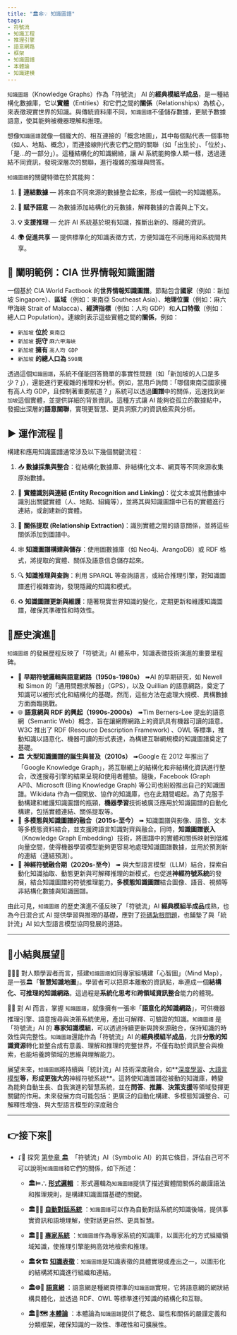 ```yaml
---
title: "🏛️🕸💡 知識圖譜"
tags:
- 符號流
- 知識工程
- 推理引擎
- 語意網路
- 框架
- 知識圖譜
- 本體論
- 知識建模
---
```

`知識圖譜`（Knowledge Graphs）作為「符號流」 AI 的**經典模組半成品**，是一種結構化數據庫，它以**實體**（Entities）和它們之間的**關係**（Relationships）為核心，來表徵現實世界的知識。與傳統資料庫不同，`知識圖譜`不僅儲存數據，更賦予數據語意，使其能夠被機器理解和推理。

想像`知識圖譜`就像一個龐大的、相互連接的「概念地圖」，其中每個點代表一個事物（如人、地點、概念），而連接線則代表它們之間的關聯（如「出生於」、「位於」、「是...的一部分」）。這種結構化的知識網絡，讓 AI 系統能夠像人類一樣，透過連結不同資訊，發現深層次的關聯，進行複雜的推理與問答。

`知識圖譜`的關鍵特徵在於其能夠：

1. **🔗 連結數據** — 將來自不同來源的數據整合起來，形成一個統一的知識體系。
    
2. **🧠 賦予語意** — 為數據添加結構化的元數據，解釋數據的含義與上下文。
    
3. **💡 支援推理** — 允許 AI 系統基於現有知識，推斷出新的、隱藏的資訊。
    
4. **🌍 促進共享** — 提供標準化的知識表徵方式，方便知識在不同應用和系統間共享。

## 🛅 闡明範例：CIA 世界情報知識圖譜

一個基於 CIA World Factbook 的**世界情報知識圖譜**。節點包含**國家**（例如：新加坡 Singapore）、**區域**（例如：東南亞 Southeast Asia）、**地理位置**（例如：麻六甲海峽 Strait of Malacca）、**經濟指標**（例如：人均 GDP）和**人口特徵**（例如：總人口 Population）。連線則表示這些實體之間的**關係**，例如：

- `新加坡` **位於** `東南亞`    
- `新加坡` **扼守** `麻六甲海峽`    
- `新加坡` **擁有** `高人均 GDP`
- `新加坡` **的總人口為** `590萬`

透過這個`知識圖譜`，系統不僅能回答簡單的事實性問題（如「新加坡的人口是多少？」），還能進行更複雜的推理和分析。例如，當用戶詢問：「哪個東南亞國家擁有高人均 GDP，且控制著重要航道？」系統可以透過**圖譜**中的關係，迅速找到`新加坡`這個實體，並提供詳細的背景資訊。這種方式讓 AI 能夠從孤立的數據點中，發掘出深層的**語意關聯**，實現更智慧、更具洞察力的資訊檢索與分析。

## ▶️ 運作流程 🔁

構建和應用知識圖譜通常涉及以下幾個關鍵流程：

1. 📥 **數據採集與整合**：從結構化數據庫、非結構化文本、網頁等不同來源收集原始數據。
    
2. 🧩 **實體識別與連結 (Entity Recognition and Linking)**：從文本或其他數據中識別出關鍵實體（人、地點、組織等），並將其與知識圖譜中已有的實體進行連結，或創建新的實體。
    
3. 💾 **關係提取 (Relationship Extraction)**：識別實體之間的語意關係，並將這些關係添加到圖譜中。
    
4. 🕸 **知識圖譜構建與儲存**：使用圖數據庫（如 Neo4j、ArangoDB）或 RDF 格式，將提取的實體、關係及語意信息儲存起來。
    
5. 🔍 **知識推理與查詢**：利用 SPARQL 等查詢語言，或結合推理引擎，對知識圖譜進行複雜查詢，發現隱藏的知識和模式。
    
6. ♻️ **知識圖譜更新與維護**：隨著現實世界知識的變化，定期更新和維護知識圖譜，確保其準確性和時效性。

## 🔄歷史演進🗿

`知識圖譜` 的發展歷程反映了「符號流」AI 體系中，知識表徵技術演進的重要里程碑。

- 📜 **早期符號邏輯與語意網路（1950s-1980s）** ➠AI 的早期研究，如 Newell 和 Simon 的「通用問題求解器」（GPS），以及 Quillian 的語意網路，奠定了知識可以被形式化和結構化的基礎。然而，這些方法在處理大規模、異構數據方面面臨挑戰。    
- 🌐 **語意網與 RDF 的興起（1990s-2000s）** ➠Tim Berners-Lee 提出的語意網（Semantic Web）概念，旨在讓網際網路上的資訊具有機器可讀的語意。W3C 推出了 RDF (Resource Description Framework) 、OWL 等標準，推動知識以語意化、機器可讀的形式表達，為構建互聯網規模的知識圖譜奠定了基礎。
- 🏛 **大型知識圖譜的誕生與普及（2010s）** ➠Google 在 2012 年推出了「Google Knowledge Graph」，將互聯網上的結構化和非結構化資訊進行整合，改進搜尋引擎的結果呈現和使用者體驗。隨後，Facebook (Graph API)、Microsoft (Bing Knowledge Graph) 等公司也紛紛推出自己的知識圖譜。Wikidata 作為一個開放、協作的知識庫，也在此期間崛起。為了克服手動構建和維護知識圖譜的瓶頸，**機器學習**技術被廣泛應用於知識圖譜的自動化構建，包括實體連結、關係提取等。
- 🧠 **多模態與知識圖譜的融合（2015s-至今）** ➠ 知識圖譜與影像、語音、文本等多模態資料結合，並支援跨語言知識對齊與融合。同時，**知識圖譜嵌入**（Knowledge Graph Embedding）技術，將圖譜中的實體和關係映射到低維向量空間，使得機器學習模型能夠更容易地處理知識圖譜數據，並用於預測新的連結（連結預測）。
- 🤝 **神經符號融合期（2020s‑至今）** ➠ 與大型語言模型（LLM）結合，探索自動化知識抽取、動態更新與可解釋推理的新模式，也促進**神經符號系統**的發展，結合知識圖譜的符號推理能力。**多模態知識圖譜**結合圖像、語音、視頻等非結構化數據與知識圖譜。

由此可見，`知識圖譜` 的歷史演進不僅反映了「符號流」AI **經典模組半成品**成熟，也為今日混合式 AI 提供學習與推理的基礎，應對了[符碼紮根問題](01-03-Symbol_Grounding_Problem.zh-hant)，也鋪墊了與「統計流」AI 如大型語言模型協同發展的道路。

***

## 🌲小結與展望🔳

👧👦🏻 對人類學習者而言，搭建`知識圖譜`如同專家組構建「心智圖」（Mind Map），是一張🏛️「**智慧知識地圖**」。學習者可以把原本離散的資訊點，串連成一個**結構化、可推理的知識網路**。這過程是**系統化思考**和**跨領域資訊整合**能力的體現。

🤖🦾 對 AI 而言，掌握 `知識圖譜`，就像擁有一張🕸️「**語意化的知識網路**」，可供機器推理引擎、語意搜尋與決策系統使用，產出可解釋、可驗證的知識。`知識圖譜` 是「符號流」AI 的 **專家知識模組**，可以透過持續更新與跨來源融合，保持知識的時效性與完整性。`知識圖譜`還能作為「符號流」AI 的**經典模組半成品**，允許**分散的知識資源**轉化並整合成有意義、理解和推理的完整世界，不僅有助於資訊整合與檢索，也能培養跨領域的思維與理解能力。

展望未來，`知識圖譜`將持續與「統計流」AI 技術深度融合，如**[深度學習](04-03-neural_networks.zh-hant)**、**[大語言模型](02-07-large_language_models.zh-hant)**等，形成更強大的**神經符號系統**。這將使知識圖譜從被動的知識庫，轉變為能夠自動生長、自我演進的智慧系統，並在**問答**、**推薦**、**決策支援**等領域發揮更關鍵的作用。未來發展方向可能包括：更廣泛的自動化構建、多模態知識整合、可解釋性增強、與大型語言模型的深度融合

***

## 👉接下來🪸

- ⮦🚦 探究 [第參章 🏛️](03----symbolic_ai.zh-hant)　「符號流」AI（Symbolic AI）的其它條目，評估自己可不可以說明`知識圖譜`和它們的關係，如下所述：
    
    - **🏛️⊨∴ [形式邏輯](03-01-formal_logic.zh-hant)** ：形式邏輯為`知識圖譜`提供了描述實體間關係的嚴謹語法和推理規則，是構建知識圖譜基礎的關鍵。
        
    - **🏛️🤖💬 [自動對話系統](03-02-automatic_dialogue_systems.zh-hant)** ：`知識圖譜`可以作為自動對話系統的知識後端，提供事實資訊和語境理解，使對話更自然、更具智慧。
        
    - **🏛️🎁🧠 [專家系統](03-03-expert_systems.zh-hant)** ：`知識圖譜`作為專家系統的知識庫，以圖形化的方式組織領域知識，使推理引擎能夠高效地檢索和推理。
    
    - **🏛️🛠️🏗️ [知識表徵](03-04-knowledge_representation.zh-hant)**：`知識圖譜`是知識表徵的具體實現或產出之一，以圖形化的結構將知識進行組織和連結。
        
    - **🏛️🌐🔗 [語意網](03-06-semantic_web.zh-hant)** ：語意網是種網頁標準的`知識圖譜`實現，它將語意網的網狀結構具體化，並透過 RDF、OWL 等標準進行知識的結構化和互聯。
        
    - **🏛️🌌🗺️ [本體論](03-07-ontology.zh-hant)** ：本體論為`知識圖譜`提供了概念、屬性和關係的嚴謹定義和分類框架，確保知識的一致性、準確性和可擴展性。